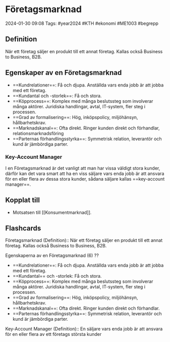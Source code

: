 # Företagsmarknad

2024-01-30 09:08
Tags: #year2024 #KTH #ekonomi #ME1003 #begrepp

## Definition

När ett företag säljer en produkt till ett annat företag. Kallas också Business to Business, B2B.

## Egenskaper av en Företagsmarknad

- ==Kundrelationer==: Få och djupa. Anställda vars enda jobb är att jobba med ett företag.
- ==Kundantal och -storlek==: Få och stora.
- ==Köpprocess==: Komplex med många beslutssteg som involverar många aktörer. Juridiska handlingar, avtal, IT-system, fler steg i processen.
- ==Grad av formalisering==: Hög, inköpspolicy, miljöhänsyn, hållbarhetskrav.
- ==Marknadskanal==: Ofta direkt. Ringer kunden direkt och förhandlar, relationsmarknadsföring
- ==Parternas förhandlingsstyrka==: Symmetrisk relation, leverantör och kund är jämbördiga parter.

### Key-Account Manager

I en Företagsmarknad är det vanligt att man har vissa väldigt stora kunder, därför kan det vara smart att ha en viss säljare vars enda jobb är att ansvara för en eller flera av dessa stora kunder, sådana säljare kallas ==key-account manager==.

## Kopplat till

- Motsatsen till [[Konsumentmarknad]].

## Flashcards

Företagsmarknad (Definition):: När ett företag säljer en produkt till ett annat företag. Kallas också Business to Business, B2B.
<!--SR:!2024-02-22,14,290!2024-02-20,15,290-->

Egenskaperna av en Företagsmarknad (6)
??
- ==Kundrelationer==: Få och djupa. Anställda vars enda jobb är att jobba med ett företag.
- ==Kundantal== och -storlek: Få och stora.
- ==Köpprocess==: Komplex med många beslutssteg som involverar många aktörer. Juridiska handlingar, avtal, IT-system, fler steg i processen.
- ==Grad av formalisering==: Hög, inköpspolicy, miljöhänsyn, hållbarhetskrav.
- ==Marknadskanal==: Ofta direkt. Ringer kunden direkt och förhandlar.
- ==Parternas förhandlingsstyrka==: Symmetrisk relation, leverantör och kund är jämbördiga parter.
<!--SR:!2024-02-10,2,230!2024-02-01,1,212-->

Key-Account Manager (Definition):: En säljare vars enda jobb är att ansvara för en eller flera av ett företags största kunder
<!--SR:!2024-02-09,4,282!2024-02-12,4,273-->
